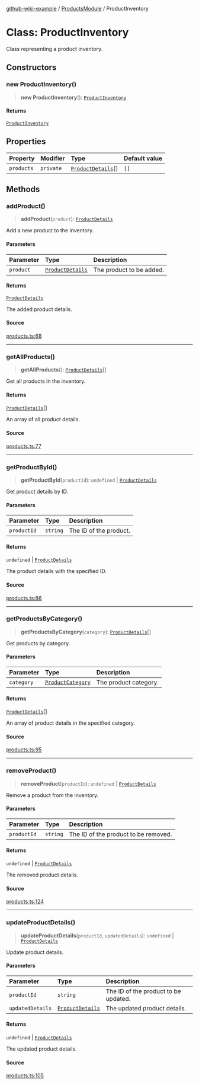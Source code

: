 [github-wiki-example](../wiki/Home) / [ProductsModule](../wiki/ProductsModule) / ProductInventory

# Class: ProductInventory

Class representing a product inventory.

## Constructors

### new ProductInventory()

> **new ProductInventory**(): [`ProductInventory`](../wiki/ProductsModule.Class.ProductInventory)

#### Returns

[`ProductInventory`](../wiki/ProductsModule.Class.ProductInventory)

## Properties

| Property | Modifier | Type | Default value |
| :------ | :------ | :------ | :------ |
| `products` | `private` | [`ProductDetails`](../wiki/ProductsModule.Interface.ProductDetails)[] | `[]` |

## Methods

### addProduct()

> **addProduct**(`product`): [`ProductDetails`](../wiki/ProductsModule.Interface.ProductDetails)

Add a new product to the inventory.

#### Parameters

| Parameter | Type | Description |
| :------ | :------ | :------ |
| `product` | [`ProductDetails`](../wiki/ProductsModule.Interface.ProductDetails) | The product to be added. |

#### Returns

[`ProductDetails`](../wiki/ProductsModule.Interface.ProductDetails)

The added product details.

#### Source

[products.ts:68](https://github.com/typedoc2md/typedoc-plugin-markdown-examples/blob/38eb87a4b515962ebbfbbc47ab56d2442dce4b6d/examples/src/products.ts#L68)

***

### getAllProducts()

> **getAllProducts**(): [`ProductDetails`](../wiki/ProductsModule.Interface.ProductDetails)[]

Get all products in the inventory.

#### Returns

[`ProductDetails`](../wiki/ProductsModule.Interface.ProductDetails)[]

An array of all product details.

#### Source

[products.ts:77](https://github.com/typedoc2md/typedoc-plugin-markdown-examples/blob/38eb87a4b515962ebbfbbc47ab56d2442dce4b6d/examples/src/products.ts#L77)

***

### getProductById()

> **getProductById**(`productId`): `undefined` \| [`ProductDetails`](../wiki/ProductsModule.Interface.ProductDetails)

Get product details by ID.

#### Parameters

| Parameter | Type | Description |
| :------ | :------ | :------ |
| `productId` | `string` | The ID of the product. |

#### Returns

`undefined` \| [`ProductDetails`](../wiki/ProductsModule.Interface.ProductDetails)

The product details with the specified ID.

#### Source

[products.ts:86](https://github.com/typedoc2md/typedoc-plugin-markdown-examples/blob/38eb87a4b515962ebbfbbc47ab56d2442dce4b6d/examples/src/products.ts#L86)

***

### getProductsByCategory()

> **getProductsByCategory**(`category`): [`ProductDetails`](../wiki/ProductsModule.Interface.ProductDetails)[]

Get products by category.

#### Parameters

| Parameter | Type | Description |
| :------ | :------ | :------ |
| `category` | [`ProductCategory`](../wiki/ProductsModule.Enumeration.ProductCategory) | The product category. |

#### Returns

[`ProductDetails`](../wiki/ProductsModule.Interface.ProductDetails)[]

An array of product details in the specified category.

#### Source

[products.ts:95](https://github.com/typedoc2md/typedoc-plugin-markdown-examples/blob/38eb87a4b515962ebbfbbc47ab56d2442dce4b6d/examples/src/products.ts#L95)

***

### removeProduct()

> **removeProduct**(`productId`): `undefined` \| [`ProductDetails`](../wiki/ProductsModule.Interface.ProductDetails)

Remove a product from the inventory.

#### Parameters

| Parameter | Type | Description |
| :------ | :------ | :------ |
| `productId` | `string` | The ID of the product to be removed. |

#### Returns

`undefined` \| [`ProductDetails`](../wiki/ProductsModule.Interface.ProductDetails)

The removed product details.

#### Source

[products.ts:124](https://github.com/typedoc2md/typedoc-plugin-markdown-examples/blob/38eb87a4b515962ebbfbbc47ab56d2442dce4b6d/examples/src/products.ts#L124)

***

### updateProductDetails()

> **updateProductDetails**(`productId`, `updatedDetails`): `undefined` \| [`ProductDetails`](../wiki/ProductsModule.Interface.ProductDetails)

Update product details.

#### Parameters

| Parameter | Type | Description |
| :------ | :------ | :------ |
| `productId` | `string` | The ID of the product to be updated. |
| `updatedDetails` | [`ProductDetails`](../wiki/ProductsModule.Interface.ProductDetails) | The updated product details. |

#### Returns

`undefined` \| [`ProductDetails`](../wiki/ProductsModule.Interface.ProductDetails)

The updated product details.

#### Source

[products.ts:105](https://github.com/typedoc2md/typedoc-plugin-markdown-examples/blob/38eb87a4b515962ebbfbbc47ab56d2442dce4b6d/examples/src/products.ts#L105)
